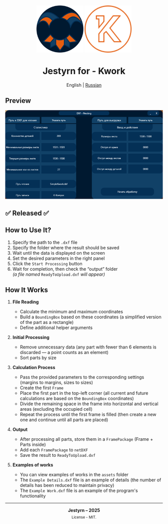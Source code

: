 <p align="center">
<img src="https://github.com/Jestyrn/K-KompasPlacer/blob/master/Readme/my-logo.png" height="150">
<img src="https://github.com/Jestyrn/K-KompasPlacer/blob/master/Readme/KWORK.png" width="150">
</p>

<h1 align="center">Jestyrn for - Kwork</h1>

<p align="center">
  English | <a href="/README-RU.md">Russian</a>
</p>

<h2>Preview</h2>

<p align="center">
  <img src="https://github.com/Jestyrn/K-KompasPlacer/blob/master/Readme/ProgramView.png" width="700">
</p>

<h2>✅ Released ✅</h2>

<h2>How to Use It?</h2>

1. Specify the path to the `.dxf` file  
2. Specify the folder where the result should be saved  
3. Wait until the data is displayed on the screen  
4. Set the desired parameters in the right panel  
5. Click the `Start Processing` button  
6. Wait for completion, then check the “output” folder  
   _(a file named_ `ReadyToUpload.dxf` _will appear)_

<h2>How It Works</h2>

1. **File Reading**  
   - Calculate the minimum and maximum coordinates  
   - Build a `BoundingBox` based on these coordinates (a simplified version of the part as a rectangle)  
   - Define additional helper arguments  

2. **Initial Processing**  
   - Remove unnecessary data (any part with fewer than 6 elements is discarded — a point counts as an element)  
   - Sort parts by size  

3. **Calculation Process**  
   - Pass the provided parameters to the corresponding settings (margins to margins, sizes to sizes)  
   - Create the first `Frame`  
   - Place the first part in the top-left corner (all current and future calculations are based on the `BoundingBox` coordinates)  
   - Divide the remaining space in the frame into horizontal and vertical areas (excluding the occupied cell)  
   - Repeat the process until the first frame is filled (then create a new one and continue until all parts are placed)  

4. **Output**  
   - After processing all parts, store them in a `FramePackage` (Frame + Parts inside)  
   - Add each `FramePackage` to `netDXF`  
   - Save the result to `ReadyToUpload.dxf`

5. **Examples of works**
   - You can view examples of works in the `assets` folder
   - The `Example Details.dxf` file is an example of details (the number of details has been reduced to maintain privacy)
   - The `Example Work.dxf` file is an example of the program's functionality

<hr>

<p align="center">
  <strong>Jestyrn – 2025</strong><br>
  <sub>License - MIT.</sub>
</p>
